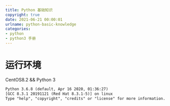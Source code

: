 ```yaml
---
title: Python 基础知识
copyright: true
date: 2021-06-21 00:00:01
urlname: python-basic-knowledge
categories: 
- python
- python3 手册
---
```

# 运行环境
CentOS8.2 && Python 3
```txt
Python 3.6.8 (default, Apr 16 2020, 01:36:27)
[GCC 8.3.1 20191121 (Red Hat 8.3.1-5)] on linux
Type "help", "copyright", "credits" or "license" for more information.
```
